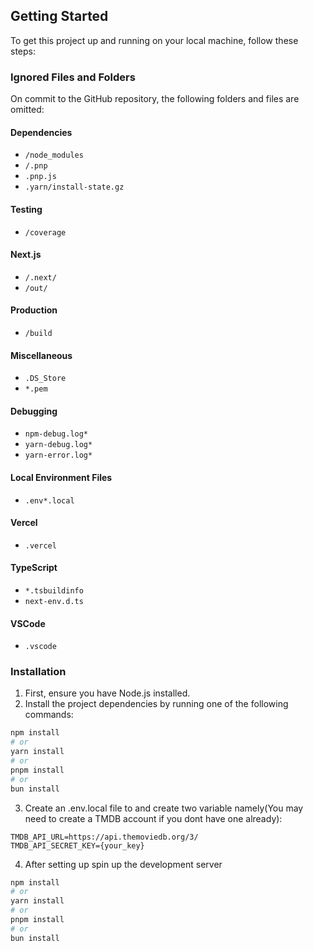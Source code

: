 ## Getting Started

To get this project up and running on your local machine, follow these steps:

### Ignored Files and Folders

On commit to the GitHub repository, the following folders and files are omitted:

#### Dependencies
- `/node_modules`
- `/.pnp`
- `.pnp.js`
- `.yarn/install-state.gz`

#### Testing
- `/coverage`

#### Next.js
- `/.next/`
- `/out/`

#### Production
- `/build`

#### Miscellaneous
- `.DS_Store`
- `*.pem`

#### Debugging
- `npm-debug.log*`
- `yarn-debug.log*`
- `yarn-error.log*`

#### Local Environment Files
- `.env*.local`

#### Vercel
- `.vercel`

#### TypeScript
- `*.tsbuildinfo`
- `next-env.d.ts`

#### VSCode
- `.vscode`

### Installation

1. First, ensure you have Node.js installed.
2. Install the project dependencies by running one of the following commands:

```bash
npm install
# or
yarn install
# or
pnpm install
# or
bun install
```
3. Create an .env.local file to and create two variable namely(You may need to create a TMDB account if you dont have one already):
```
TMDB_API_URL=https://api.themoviedb.org/3/
TMDB_API_SECRET_KEY={your_key} 
```

4. After setting up spin up the development server
```bash
npm install
# or
yarn install
# or
pnpm install
# or
bun install
```